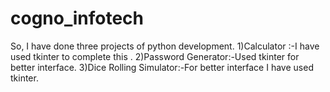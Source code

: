 # cogno_infotech
So, I have done three projects of python development.
1)Calculator :-I have used tkinter to complete this . 
2)Password Generator:-Used tkinter for better interface. 
3)Dice Rolling Simulator:-For better interface I have used tkinter.
